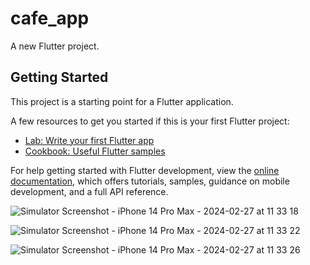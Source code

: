 # cafe_app

A new Flutter project.

## Getting Started

This project is a starting point for a Flutter application.

A few resources to get you started if this is your first Flutter project:

- [Lab: Write your first Flutter app](https://docs.flutter.dev/get-started/codelab)
- [Cookbook: Useful Flutter samples](https://docs.flutter.dev/cookbook)

For help getting started with Flutter development, view the
[online documentation](https://docs.flutter.dev/), which offers tutorials,
samples, guidance on mobile development, and a full API reference.


![Simulator Screenshot - iPhone 14 Pro Max - 2024-02-27 at 11 33 18](https://github.com/chheng-dev/cafe-pp/assets/95673107/9376430b-a839-4c7d-86bc-28ff597340d8)


![Simulator Screenshot - iPhone 14 Pro Max - 2024-02-27 at 11 33 22](https://github.com/chheng-dev/cafe-pp/assets/95673107/5f1cdb61-4886-4c7f-abba-e78ad019bcd6)


![Simulator Screenshot - iPhone 14 Pro Max - 2024-02-27 at 11 33 26](https://github.com/chheng-dev/cafe-pp/assets/95673107/376cc46d-bc06-483a-8a1a-b5de692885a4)
